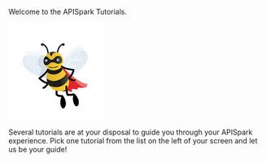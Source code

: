
Welcome to the APISpark Tutorials.

![Sign in](images/apispark_sparky_flying_stationary.png "Sign in")

Several tutorials are at your disposal to guide you through your APISpark experience.
Pick one tutorial from the list on the left of your screen and let us be your guide!
